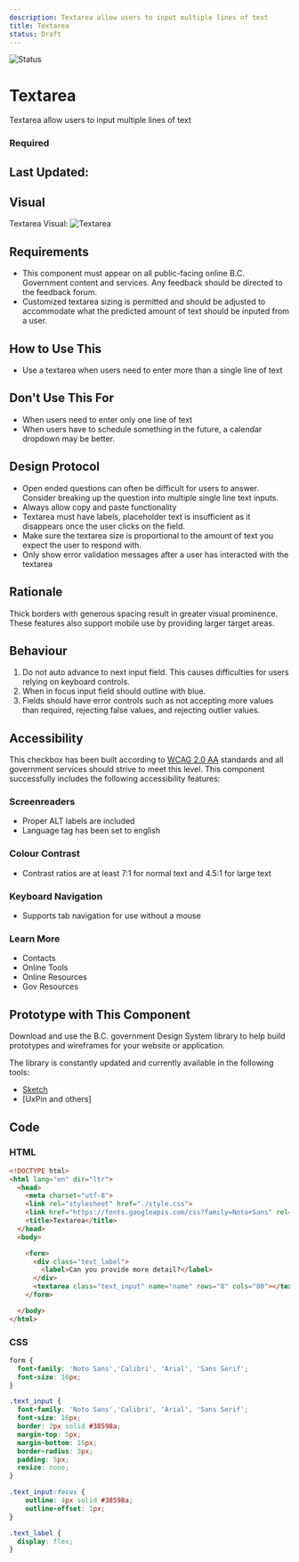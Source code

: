 ```yaml
---
description: Textarea allow users to input multiple lines of text
title: Textarea
status: Draft
---
```


![Status](https://img.shields.io/badge/Component-Draft-orange.svg)

# Textarea

Textarea allow users to input multiple lines of text

### Required

## Last Updated: 

## Visual
Textarea Visual:
![Textarea](https://github.com/bcgov/design-system/blob/master/components/textarea/images/textarea.png?raw=true)

## Requirements
* This component must appear on all public-facing online B.C. Government content and services. Any feedback should be directed to the feedback forum.
* Customized textarea sizing is permitted and should be adjusted to accommodate what the predicted amount of text should be inputed from a user.

## How to Use This

*	Use a textarea when users need to enter more than a single line of text

## Don't Use This For

*	When users need to enter only one line of text
*	When users have to schedule something in the future, a calendar dropdown may be better.

## Design Protocol
* Open ended questions can often be difficult for users to answer. Consider breaking up the question into multiple single line text inputs.
* Always allow copy and paste functionality
* Textarea must have labels, placeholder text is insufficient as it disappears once the user clicks on the field.
* Make sure the textarea size is proportional to the amount of text you expect the user to respond with.
* Only show error validation messages after a user has interacted with the textarea


## Rationale

Thick borders with generous spacing result in greater visual prominence. These features also support mobile use by providing larger target areas.

## Behaviour

1. Do not auto advance to next input field. This causes difficulties for users relying on keyboard controls.
2. When in focus input field should outline with blue.
3. Fields should have error controls such as not accepting more values than required, rejecting false values, and rejecting outlier values.

## Accessibility
This checkbox has been built according to [WCAG 2.0 AA](https://www.w3.org/TR/WCAG20/) standards and all government services should strive to meet this level.  This component successfully includes the following accessibility features:

### Screenreaders
* Proper ALT labels are included
* Language tag has been set to english

### Colour Contrast
* Contrast ratios are at least 7:1 for normal text and 4.5:1 for large text

### Keyboard Navigation
* Supports tab navigation for use without a mouse

### Learn More
* Contacts
* Online Tools
* Online Resources
* Gov Resources

## Prototype with This Component
Download and use the B.C. government Design System library to help build prototypes and wireframes for your website or application.

The library is constantly updated and currently available in the following tools:

*	[Sketch](https://sketch.cloud/s/Q0bkG)
* [UxPin and others]

## Code

### HTML
```html
<!DOCTYPE html>
<html lang="en" dir="ltr">
  <head>
    <meta charset="utf-8">
    <link rel="stylesheet" href="./style.css">
    <link href="https://fonts.googleapis.com/css?family=Noto+Sans" rel="stylesheet">
    <title>Textarea</title>
  </head>
  <body>

    <form>
      <div class="text_label">
        <label>Can you provide more detail?</label>
      </div>
      <textarea class="text_input" name="name" rows="8" cols="80"></textarea>
    </form>

  </body>
</html>
```  
### CSS
```css
form {
  font-family: 'Noto Sans','Calibri', 'Arial', 'Sans Serif';
  font-size: 16px;
}

.text_input {
  font-family: 'Noto Sans','Calibri', 'Arial', 'Sans Serif';
  font-size: 16px;
  border: 2px solid #38598a;
  margin-top: 5px;
  margin-bottom: 15px;
  border-radius: 3px;
  padding: 5px;
  resize: none;
}

.text_input:focus {
    outline: 4px solid #38598a;
    outline-offset: 1px;
}

.text_label {
  display: flex;
}
```
